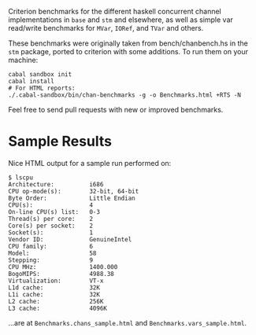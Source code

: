 Criterion benchmarks for the different haskell concurrent channel
implementations in `base` and `stm` and elsewhere, as well as simple var
read/write benchmarks for `MVar`, `IORef`, and `TVar` and others.

These benchmarks were originally taken from bench/chanbench.hs in the `stm`
package, ported to criterion with some additions. To run them on your machine:

    cabal sandbox init
    cabal install
    # For HTML reports:
    ./.cabal-sandbox/bin/chan-benchmarks -g -o Benchmarks.html +RTS -N

Feel free to send pull requests with new or improved benchmarks.

# Sample Results

Nice HTML output for a sample run performed on:

    $ lscpu 
    Architecture:          i686
    CPU op-mode(s):        32-bit, 64-bit
    Byte Order:            Little Endian
    CPU(s):                4
    On-line CPU(s) list:   0-3
    Thread(s) per core:    2
    Core(s) per socket:    2
    Socket(s):             1
    Vendor ID:             GenuineIntel
    CPU family:            6
    Model:                 58
    Stepping:              9
    CPU MHz:               1400.000
    BogoMIPS:              4988.38
    Virtualization:        VT-x
    L1d cache:             32K
    L1i cache:             32K
    L2 cache:              256K
    L3 cache:              4096K


...are at `Benchmarks.chans_sample.html` and `Benchmarks.vars_sample.html`.

